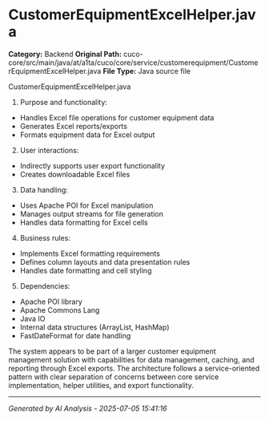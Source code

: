 # CustomerEquipmentExcelHelper.java

**Category:** Backend
**Original Path:** cuco-core/src/main/java/at/a1ta/cuco/core/service/customerequipment/CustomerEquipmentExcelHelper.java
**File Type:** Java source file

CustomerEquipmentExcelHelper.java
1. Purpose and functionality:
- Handles Excel file operations for customer equipment data
- Generates Excel reports/exports
- Formats equipment data for Excel output

2. User interactions:
- Indirectly supports user export functionality
- Creates downloadable Excel files

3. Data handling:
- Uses Apache POI for Excel manipulation
- Manages output streams for file generation
- Handles data formatting for Excel cells

4. Business rules:
- Implements Excel formatting requirements
- Defines column layouts and data presentation rules
- Handles date formatting and cell styling

5. Dependencies:
- Apache POI library
- Apache Commons Lang
- Java IO
- Internal data structures (ArrayList, HashMap)
- FastDateFormat for date handling

The system appears to be part of a larger customer equipment management solution with capabilities for data management, caching, and reporting through Excel exports. The architecture follows a service-oriented pattern with clear separation of concerns between core service implementation, helper utilities, and export functionality.

---
*Generated by AI Analysis - 2025-07-05 15:41:16*
